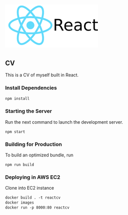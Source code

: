 # ![React Rasmi CV](React.png)

## CV

This is a CV of myself built in React.

### Install Dependencies

```
npm install
```

### Starting the Server

Run the next command to launch the development server.

```
npm start
```

### Building for Production

To build an optimized bundle, run

```
npm run build
```

### Deploying in AWS EC2

Clone into EC2 instance

```
docker build . -t reactcv
docker images
docker run -p 8000:80 reactcv
```

